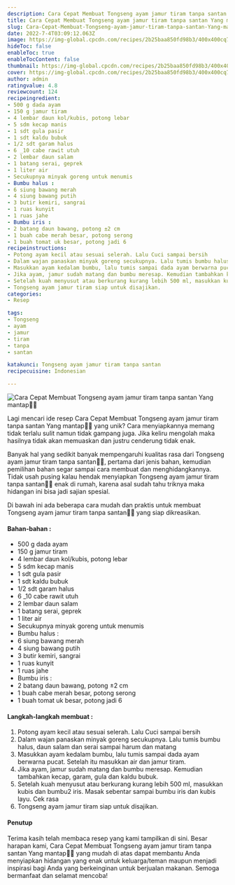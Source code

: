```yaml
---
description: Cara Cepat Membuat Tongseng ayam jamur tiram tanpa santan Yang mantap"
title: Cara Cepat Membuat Tongseng ayam jamur tiram tanpa santan Yang mantap
slug: Cara-Cepat-Membuat-Tongseng-ayam-jamur-tiram-tanpa-santan-Yang-mantap
date: 2022-7-4T03:09:12.063Z
image: https://img-global.cpcdn.com/recipes/2b25baa850fd98b3/400x400cq70/photo.jpg
hideToc: false
enableToc: true
enableTocContent: false
thumbnail: https://img-global.cpcdn.com/recipes/2b25baa850fd98b3/400x400cq70/photo.jpg
cover: https://img-global.cpcdn.com/recipes/2b25baa850fd98b3/400x400cq70/photo.jpg
author: admin
ratingvalue: 4.8
reviewcount: 124
recipeingredient:
- 500 g dada ayam
- 150 g jamur tiram
- 4 lembar daun kol/kubis, potong lebar
- 5 sdm kecap manis
- 1 sdt gula pasir
- 1 sdt kaldu bubuk
- 1/2 sdt garam halus
- 6 _10 cabe rawit utuh
- 2 lembar daun salam
- 1 batang serai, geprek
- 1 liter air
- Secukupnya minyak goreng untuk menumis
- Bumbu halus :
- 6 siung bawang merah
- 4 siung bawang putih
- 3 butir kemiri, sangrai
- 1 ruas kunyit
- 1 ruas jahe
- Bumbu iris :
- 2 batang daun bawang, potong ±2 cm
- 1 buah cabe merah besar, potong serong
- 1 buah tomat uk besar, potong jadi 6
recipeinstructions:
- Potong ayam kecil atau sesuai selerah. Lalu Cuci sampai bersih
- Dalam wajan panaskan minyak goreng secukupnya. Lalu tumis bumbu halus, daun salam dan serai sampai harum dan matang
- Masukkan ayam kedalam bumbu, lalu tumis sampai dada ayam berwarna pucat. Setelah itu masukkan air dan jamur tiram.
- Jika ayam, jamur sudah matang dan bumbu meresap. Kemudian tambahkan kecap, garam, gula dan kaldu bubuk.
- Setelah kuah menyusut atau berkurang kurang lebih 500 ml, masukkan kubis dan bumbu2 iris. Masak sebentar sampai bumbu iris dan kubis layu. Cek rasa
- Tongseng ayam jamur tiram siap untuk disajikan.
categories:
- Resep

tags:
- Tongseng
- ayam
- jamur
- tiram
- tanpa
- santan

katakunci: Tongseng ayam jamur tiram tanpa santan
recipecuisine: Indonesian

---
```


![Cara Cepat Membuat Tongseng ayam jamur tiram tanpa santan Yang mantap👩‍🍳](https://img-global.cpcdn.com/recipes/2b25baa850fd98b3/400x400cq70/photo.jpg)

Lagi mencari ide resep Cara Cepat Membuat Tongseng ayam jamur tiram tanpa santan Yang mantap👩‍🍳 yang unik? Cara menyiapkannya memang tidak terlalu sulit namun tidak gampang juga. Jika keliru mengolah maka hasilnya tidak akan memuaskan dan justru cenderung tidak enak.

Banyak hal yang sedikit banyak mempengaruhi kualitas rasa dari Tongseng ayam jamur tiram tanpa santan👩‍🍳, pertama dari jenis bahan, kemudian pemilihan bahan segar sampai cara membuat dan menghidangkannya. Tidak usah pusing kalau hendak menyiapkan Tongseng ayam jamur tiram tanpa santan👩‍🍳 enak di rumah, karena asal sudah tahu triknya maka hidangan ini bisa jadi sajian spesial.

Di bawah ini ada beberapa cara mudah dan praktis untuk membuat Tongseng ayam jamur tiram tanpa santan👩‍🍳 yang siap dikreasikan.

<!--inarticleads1-->

#### Bahan-bahan :

- 500 g dada ayam
- 150 g jamur tiram
- 4 lembar daun kol/kubis, potong lebar
- 5 sdm kecap manis
- 1 sdt gula pasir
- 1 sdt kaldu bubuk
- 1/2 sdt garam halus
- 6 _10 cabe rawit utuh
- 2 lembar daun salam
- 1 batang serai, geprek
- 1 liter air
- Secukupnya minyak goreng untuk menumis
- Bumbu halus :
- 6 siung bawang merah
- 4 siung bawang putih
- 3 butir kemiri, sangrai
- 1 ruas kunyit
- 1 ruas jahe
- Bumbu iris :
- 2 batang daun bawang, potong ±2 cm
- 1 buah cabe merah besar, potong serong
- 1 buah tomat uk besar, potong jadi 6

<!--inarticleads2-->

#### Langkah-langkah membuat :

1. Potong ayam kecil atau sesuai selerah. Lalu Cuci sampai bersih
1. Dalam wajan panaskan minyak goreng secukupnya. Lalu tumis bumbu halus, daun salam dan serai sampai harum dan matang
1. Masukkan ayam kedalam bumbu, lalu tumis sampai dada ayam berwarna pucat. Setelah itu masukkan air dan jamur tiram.
1. Jika ayam, jamur sudah matang dan bumbu meresap. Kemudian tambahkan kecap, garam, gula dan kaldu bubuk.
1. Setelah kuah menyusut atau berkurang kurang lebih 500 ml, masukkan kubis dan bumbu2 iris. Masak sebentar sampai bumbu iris dan kubis layu. Cek rasa
1. Tongseng ayam jamur tiram siap untuk disajikan.

#### Penutup

Terima kasih telah membaca resep yang kami tampilkan di sini. Besar harapan kami, Cara Cepat Membuat Tongseng ayam jamur tiram tanpa santan Yang mantap👩‍🍳 yang mudah di atas dapat membantu Anda menyiapkan hidangan yang enak untuk keluarga/teman maupun menjadi inspirasi bagi Anda yang berkeinginan untuk berjualan makanan. Semoga bermanfaat dan selamat mencoba!